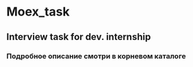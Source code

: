 # Moex_task
## Interview task for dev. internship
### Подробное описание смотри в корневом каталоге
